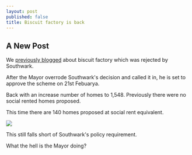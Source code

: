 ```yaml
---
layout: post
published: false
title: Biscuit factory is back
---
```

## A New Post
We [previously blogged](http://35percent.org/2018-09-25-grosvenor-taking-the-biscuit-factory/) about biscuit factory which was rejected by Southwark.

After the Mayor overrode Southwark's decision and called it in, he is set to approve the scheme on 21st Febuarya. 

Back with an increase number of homes to 1,548. Previously there were no social rented homes proposed.

This time there are 140 homes proposed at social rent equivalent.

![](http://35percent.org/img/biscuittotals.png)

This still falls short of Southwark's policy requirement.

What the hell is the Mayor doing?
